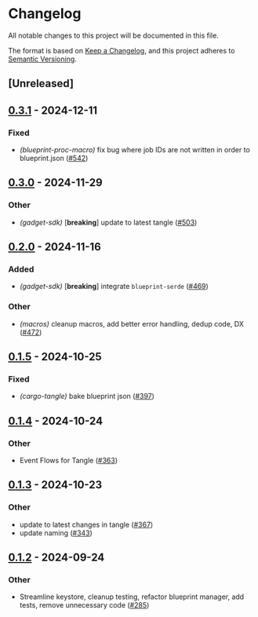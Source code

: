 # Changelog

All notable changes to this project will be documented in this file.

The format is based on [Keep a Changelog](https://keepachangelog.com/en/1.0.0/),
and this project adheres to [Semantic Versioning](https://semver.org/spec/v2.0.0.html).

## [Unreleased]

## [0.3.1](https://github.com/tangle-network/gadget/compare/gadget-blueprint-proc-macro-core-v0.3.0...gadget-blueprint-proc-macro-core-v0.3.1) - 2024-12-11

### Fixed

- *(blueprint-proc-macro)* fix bug where job IDs are not written in order to
  blueprint.json ([#542](https://github.com/tangle-network/gadget/pull/542))

## [0.3.0](https://github.com/tangle-network/gadget/compare/gadget-blueprint-proc-macro-core-v0.2.0...gadget-blueprint-proc-macro-core-v0.3.0) - 2024-11-29

### Other

- *(gadget-sdk)* [**breaking**] update to latest tangle ([#503](https://github.com/tangle-network/gadget/pull/503))

## [0.2.0](https://github.com/tangle-network/gadget/compare/gadget-blueprint-proc-macro-core-v0.1.5...gadget-blueprint-proc-macro-core-v0.2.0) - 2024-11-16

### Added

- *(gadget-sdk)* [**breaking**] integrate `blueprint-serde` ([#469](https://github.com/tangle-network/gadget/pull/469))

### Other

- *(macros)* cleanup macros, add better error handling, dedup code,
  DX ([#472](https://github.com/tangle-network/gadget/pull/472))

## [0.1.5](https://github.com/tangle-network/gadget/compare/gadget-blueprint-proc-macro-core-v0.1.4...gadget-blueprint-proc-macro-core-v0.1.5) - 2024-10-25

### Fixed

- *(cargo-tangle)* bake blueprint json ([#397](https://github.com/tangle-network/gadget/pull/397))

## [0.1.4](https://github.com/tangle-network/gadget/compare/gadget-blueprint-proc-macro-core-v0.1.3...gadget-blueprint-proc-macro-core-v0.1.4) - 2024-10-24

### Other

- Event Flows for Tangle ([#363](https://github.com/tangle-network/gadget/pull/363))

## [0.1.3](https://github.com/tangle-network/gadget/compare/gadget-blueprint-proc-macro-core-v0.1.2...gadget-blueprint-proc-macro-core-v0.1.3) - 2024-10-23

### Other

- update to latest changes in tangle ([#367](https://github.com/tangle-network/gadget/pull/367))
- update naming ([#343](https://github.com/tangle-network/gadget/pull/343))

## [0.1.2](https://github.com/tangle-network/gadget/compare/gadget-blueprint-proc-macro-core-v0.1.1...gadget-blueprint-proc-macro-core-v0.1.2) - 2024-09-24

### Other

- Streamline keystore, cleanup testing, refactor blueprint manager, add tests, remove unnecessary
  code ([#285](https://github.com/tangle-network/gadget/pull/285))
